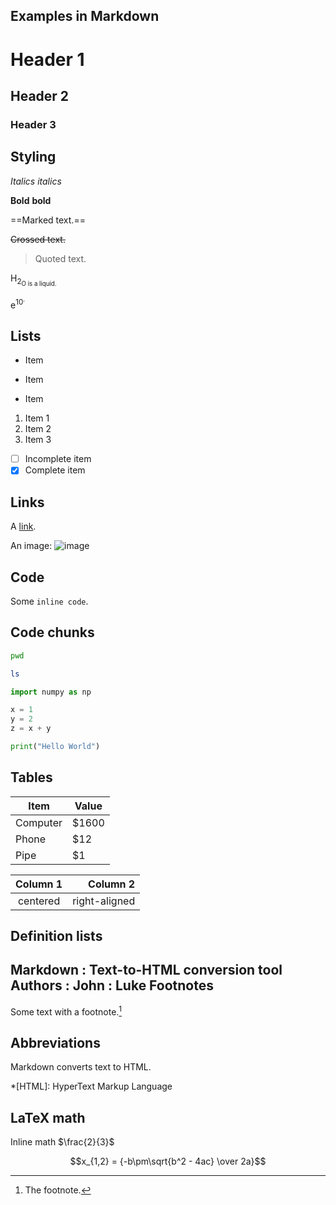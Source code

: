 
Examples in Markdown
---------------------------

# Header 1

## Header 2

### Header 3

Styling
---------------------------

*Italics*  _italics_

**Bold**  __bold__

==Marked text.==

~~Crossed text.~~


> Quoted text.

H<sub>2<sub>O is a liquid.

e<sup>10<sup>.

Lists
---------------------------

- Item
 * Item
 + Item

1. Item 1
2. Item 2
3. Item 3

- [ ] Incomplete item
- [x] Complete item

Links
---------------------------

A [link](http://example.com).

An image: ![image](img.jpg)


Code
---------------------------

Some `inline code`.

## Code chunks

```bash
pwd

ls
```

```python
import numpy as np

x = 1
y = 2
z = x + y

print("Hello World")
```


Tables
---------------------------

Item | Value
-------- | -----
Computer | $1600
Phone | $12
Pipe | $1 

| Column 1 | Column 2 |
|:--------:| -------------:|
| centered | right-aligned | 

Definition lists
---------------------------

Markdown
:  Text-to-HTML conversion tool Authors
:  John
:  Luke Footnotes
---------------------------

Some text with a footnote.[^1]

[^1]: The footnote.

Abbreviations
---------------------------

Markdown converts text to HTML.

*[HTML]: HyperText Markup Language

LaTeX math
---------------------------

Inline math $\frac{2}{3}$

$$x_{1,2} = {-b\pm\sqrt{b^2 - 4ac} \over 2a}$$

